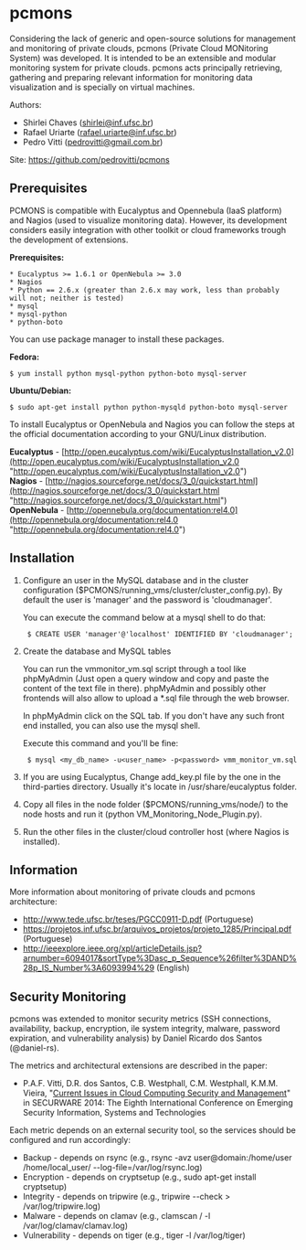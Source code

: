pcmons
=========

Considering the lack of generic and open-source solutions for management and monitoring 
of private clouds, pcmons (Private Cloud MONitoring System) was developed. It is intended 
to be an extensible and modular monitoring system for private clouds. pcmons acts 
principally retrieving, gathering and preparing relevant information for monitoring data 
visualization and is specially on virtual machines.

Authors:

* Shirlei Chaves (shirlei@inf.ufsc.br)
* Rafael Uriarte (rafael.uriarte@inf.ufsc.br)
* Pedro Vitti (pedrovitti@gmail.com.br)

Site: https://github.com/pedrovitti/pcmons


Prerequisites
--------


PCMONS is compatible with Eucalyptus and Opennebula (IaaS platform) and Nagios (used to visualize monitoring data). 
However, its development considers easily integration with other toolkit or cloud frameworks trough the development 
of extensions.

**Prerequisites:**

    * Eucalyptus >= 1.6.1 or OpenNebula >= 3.0
    * Nagios
    * Python == 2.6.x (greater than 2.6.x may work, less than probably will not; neither is tested)
    * mysql
    * mysql-python
    * python-boto

You can use package manager to install these packages.

**Fedora:**

    $ yum install python mysql-python python-boto mysql-server

**Ubuntu/Debian:**

    $ sudo apt-get install python python-mysqld python-boto mysql-server
    

To install Eucalyptus or OpenNebula and Nagios you can follow the steps at the official documentation according to your GNU/Linux distribution.

**Eucalyptus** - [http://open.eucalyptus.com/wiki/EucalyptusInstallation_v2.0](http://open.eucalyptus.com/wiki/EucalyptusInstallation_v2.0 "http://open.eucalyptus.com/wiki/EucalyptusInstallation_v2.0") <br>
**Nagios** 	   - [http://nagios.sourceforge.net/docs/3_0/quickstart.html](http://nagios.sourceforge.net/docs/3_0/quickstart.html "http://nagios.sourceforge.net/docs/3_0/quickstart.html") <br>
**OpenNebula** - [http://opennebula.org/documentation:rel4.0](http://opennebula.org/documentation:rel4.0 "http://opennebula.org/documentation:rel4.0") <br>

Installation
--------


1. Configure an user in the MySQL database and in the cluster configuration ($PCMONS/running_vms/cluster/cluster_config.py). By default the user is 'manager' and the password is 'cloudmanager'.
 
    You can execute the command below at a mysql shell to do that:

        $ CREATE USER 'manager'@'localhost' IDENTIFIED BY 'cloudmanager';

2. Create the database and MySQL tables 

    You can run the vmmonitor_vm.sql script through a tool like phpMyAdmin (Just open a query window and copy and paste the content of the text file in there). phpMyAdmin and possibly other frontends will also allow to upload a *.sql file through the web browser. 
    
    In phpMyAdmin click on the SQL tab. If you don't have any such front end installed, you can also use the mysql shell.
    
    Execute this command and you'll be fine: 

        $ mysql <my_db_name> -u<user_name> -p<password> vmm_monitor_vm.sql

3. If you are using Eucalyptus, Change add_key.pl file by the one in the third-parties directory. Usually it's locate in /usr/share/eucalyptus folder.

4. Copy all files in the node folder ($PCMONS/running_vms/node/) to the node hosts and run it (python VM_Monitoring_Node_Plugin.py).

5. Run the other files in the cluster/cloud controller host (where Nagios is installed).


Information
--------


More information about monitoring of private clouds and pcmons architecture:
 * http://www.tede.ufsc.br/teses/PGCC0911-D.pdf (Portuguese)
 * https://projetos.inf.ufsc.br/arquivos_projetos/projeto_1285/Principal.pdf (Portuguese)
 * http://ieeexplore.ieee.org/xpl/articleDetails.jsp?arnumber=6094017&sortType%3Dasc_p_Sequence%26filter%3DAND%28p_IS_Number%3A6093994%29 (English)

Security Monitoring
--------

 pcmons was extended to monitor security metrics (SSH connections, availability, backup, encryption, ile system integrity, malware, password expiration, and vulnerability analysis) by Daniel Ricardo dos Santos (@daniel-rs). 
 
 The metrics and architectural extensions are described in the paper:
 * P.A.F. Vitti, D.R. dos Santos, C.B. Westphall, C.M. Westphall, K.M.M. Vieira, "[Current Issues in Cloud Computing Security and Management](https://daniel-rs.github.io/files/publications/securware2014_paper.pdf)" in SECURWARE 2014: The Eighth International Conference on Emerging Security Information, Systems and Technologies
 
 Each metric depends on an external security tool, so the services should be configured and run accordingly:
 * Backup - depends on rsync (e.g., rsync -avz user@domain:/home/user /home/local_user/ --log-file=/var/log/rsync.log)
 * Encryption - depends on cryptsetup (e.g., sudo apt-get install cryptsetup)
 * Integrity - depends on tripwire (e.g., tripwire --check > /var/log/tripwire.log) 
 * Malware - depends on clamav (e.g., clamscan / -l /var/log/clamav/clamav.log)
 * Vulnerability - depends on tiger (e.g., tiger -l /var/log/tiger)